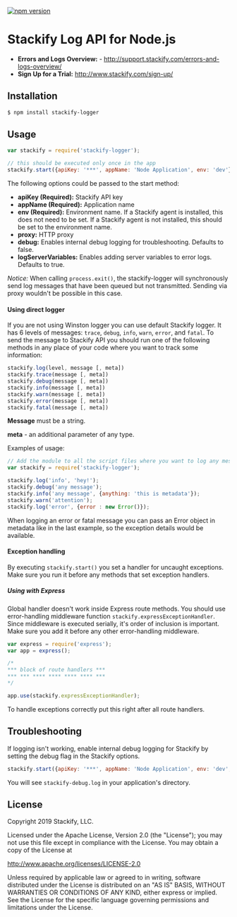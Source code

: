 [![npm version](https://badge.fury.io/js/stackify-logger.svg)](http://badge.fury.io/js/stackify-logger)

# Stackify Log API for Node.js

* **Errors and Logs Overview:** - http://support.stackify.com/errors-and-logs-overview/
* **Sign Up for a Trial:** http://www.stackify.com/sign-up/

## Installation
```bash
$ npm install stackify-logger
```

## Usage

```js
var stackify = require('stackify-logger');

// this should be executed only once in the app
stackify.start({apiKey: '***', appName: 'Node Application', env: 'dev'});
```
The following options could be passed to the start method:
* __apiKey (Required):__ Stackify API key
* __appName (Required):__ Application name
* __env (Required):__ Environment name. If a Stackify agent is installed, this does not need to be set. If a Stackify agent is not installed, this should be set to the environment name.
* __proxy:__ HTTP proxy
* __debug:__ Enables internal debug logging for troubleshooting. Defaults to false.
* __logServerVariables:__ Enables adding server variables to error logs. Defaults to true.

*Notice:* When calling `process.exit()`, the stackify-logger will synchronously send log messages that have been queued but not transmitted. Sending via proxy wouldn't be possible in this case.

#### Using direct logger

If you are not using Winston logger you can use default Stackify logger. It has 6 levels of messages: `trace`, `debug`, `info`, `warn`, `error`, and `fatal`. To send the message to Stackify API you should run one of the following methods in any place of your code where you want to track some information:
```js
stackify.log(level, message [, meta])
stackify.trace(message [, meta])
stackify.debug(message [, meta])
stackify.info(message [, meta])
stackify.warn(message [, meta])
stackify.error(message [, meta])
stackify.fatal(message [, meta])
```

**Message** must be a string.

**meta** - an additional parameter of any type.

Examples of usage:
```js
// Add the module to all the script files where you want to log any messages.
var stackify = require('stackify-logger');

stackify.log('info', 'hey!');
stackify.debug('any message');
stackify.info('any message', {anything: 'this is metadata'});
stackify.warn('attention');
stackify.log('error', {error : new Error()});
```
When logging an error or fatal message you can pass an Error object in metadata like in the last example, so the exception details would be available.

#### Exception handling
By executing `stackify.start()` you set a handler for uncaught exceptions.
Make sure you run it before any methods that set exception handlers.

##### Using with Express
Global handler doesn't work inside Express route methods.
You should use error-handling middleware function `stackify.expressExceptionHandler`. Since middleware is executed serially, it's order of inclusion is important. Make sure you add it before any other error-handling middleware.

```js
var express = require('express');
var app = express();

/* 
*** block of route handlers ***
*** *** **** **** **** **** ***
*/

app.use(stackify.expressExceptionHandler);
```

To handle exceptions correctly put this right after all route handlers.

## Troubleshooting

If logging isn't working, enable internal debug logging for Stackify by setting the debug flag in the Stackify options.

```js
stackify.start({apiKey: '***', appName: 'Node Application', env: 'dev', debug: true});
```

You will see `stackify-debug.log` in your application's directory.

## License

Copyright 2019 Stackify, LLC.

Licensed under the Apache License, Version 2.0 (the "License");
you may not use this file except in compliance with the License.
You may obtain a copy of the License at

   http://www.apache.org/licenses/LICENSE-2.0

Unless required by applicable law or agreed to in writing, software
distributed under the License is distributed on an "AS IS" BASIS,
WITHOUT WARRANTIES OR CONDITIONS OF ANY KIND, either express or implied.
See the License for the specific language governing permissions and
limitations under the License.
